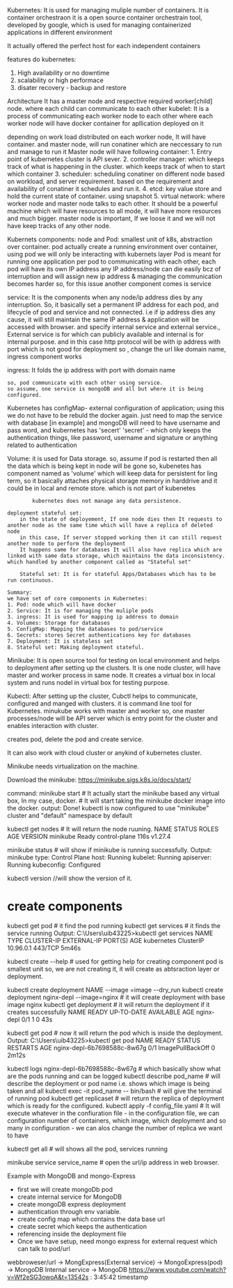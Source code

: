 Kubernetes: It is used for managing muliple number of containers.
It is container orchestraon
it is a open source container orchestrain tool, developed by google, which is used for managing containerized applications
in different environment

It actually offered the perfect host for each independent containers

features do kubernetes:
1. High availability or no downtime
2. scalability or high performace
3. disater recovery - backup and restore


Architecture
It has a master node and respective required worker[child] node. where each child can communicate to each other
kubelet: It is a process of communicating each worker node to each other where each worker node will have docker container for apllication deployed on it

depending on work load distributed on each worker node, It will have container.
and master node, will run conatiner which are neccessary to run and manage to run it
Master node will have following container:
    1. Entry point of kubernetes cluster is API sever.
    2. controller manager: which keeps track of what is happening in the cluster. which keeps track of when to start which container
    3. scheduler: scheduling conatiner on different node based on workload, and server requirement. based on the requirement and availability of conatiner it schedules and run it.
    4. etcd: key value store and hold the current state of container. using snapshot
    5. virtual network: where worker node and master node talks to each other. It should be a powerful machine  which will have resources to all mode, it will have more resources and much bigger.
    master node is important, If we loose it and we will not have keep tracks of any other node.

 Kubernets components:
  node and Pod: smallest unit of k8s, abstraction over container. pod actually create a running environment over container, using pod we will only be interacting with kubernets layer
                Pod is meant for running one application per pod
                to communicating with each other, each pod will have its own IP address
                any IP address/node can die easily bcz of interruption and will assign new ip address & managing the communication becomes harder so, for this issue another component comes is service

  service: It is the components when any node/ip address dies by any interruption.
            So, it basically set a permanent IP address for each pod, and lifecycle of pod and service and not connected. i.e if ip address dies any cause, it will still maintain the same IP address
             & application will be accessed with browser. and specify internal service and external service., External service is for which can publicly available and internal is for internal purpose.
             and in this case http protocol will be with ip address with port which is not good for deployment so , change the url like domain name, ingress component works

  ingress: It folds the ip address with port with domain name

    so, pod communicate with each other using service.
    so assume, one service is mongoDB and all but where it is being configured.

  Kubernetes has configMap- external configuration of application; using this we do not have to be rebuld the docker again. just need to map the service with database [in example]
                           and mongoDB will need to have username and pass word, and kubernetes has 'secert'
  'secret' - which only keeps the authentication things, like password, username and signature or anything related to authentication

   Volume: it is used for Data storage. so, assume if pod is restarted then all the data which is being kept in node will be gone so,
            kubenetes has component named as 'volume' which will keep data for persistent for ling term,
            so it basically attaches physical storage memory in harddrive and it could be in local and remote store. which is not part of kubenetes

            kubernetes does not manage any data persistence.

    deployment stateful set:
        in the state of deployement, If one node dies then It requests to another node as the same time which will have a replica of deleted node
        in this case, If server stopped working then it can still request another node to perform the deployment
        It happens same for databases It will also have replica which are linked with same data storage, which maintains the data inconsistency. which handled by another component called as "Stateful set"

        Stateful set: It is for stateful Apps/Databases which has to be run continuous.

    Summary:
    we have set of core components in Kubernetes:
    1. Pod: node which will have docker
    2. Service: It is for managing the muliple pods
    3. ingress: It is used for mapping ip address to domain
    4. Volumes: Storage for databases
    5. ConfigMap: Mapping the databases to pod/service
    6. Secrets: stores Secret authentications key for databases
    7. Deployment: It is stateless set
    8. Stateful set: Making deployment stateful.

Minikube:
It is open source tool for testing on local environment and helps to deployment after setting up the clusters.
It is one node cluster, will have master and worker process in same node.
It creates a virtual box in local system and runs nodel in virtual box for testing purpose.

Kubectl:
After setting up the cluster, Cubctl helps to communicate, configured and manged with clusters.
it is command line tool for Kubernetes.
minukube works with master and worker so, one master processes/node will be API server which is entry point for the cluster and enables interaction with cluster.

creates pod, delete the pod and create service.

It can also work with cloud cluster or anykind of kubernetes cluster.

Minikube needs virtualization on the machine.

Download the minikube:
https://minikube.sigs.k8s.io/docs/start/

command:
minikube start # It actually start the minikube based any virtual box, In my case, docker.
                # It will start taking the minikube docker image into the docker.
                output:  Done! kubectl is now configured to use "minikube" cluster and "default" namespace by default

kubectl get nodes # It will return the node ruuning.
    NAME       STATUS   ROLES           AGE    VERSION
    minikube   Ready    control-plane   116s   v1.27.4

minikube status # will show if minikube is running successfully.
    Output:
    minikube
    type: Control Plane
    host: Running
    kubelet: Running
    apiserver: Running
    kubeconfig: Configured

kubectl version //will show the version of it.

# create components
kubectl get pod # it find the pod running
kubectl get services # it finds the service running
    Output:
    C:\Users\uib43225>kubectl get services
    NAME         TYPE        CLUSTER-IP   EXTERNAL-IP   PORT(S)   AGE
    kubernetes   ClusterIP   10.96.0.1    <none>        443/TCP   5m46s

kubectl create --help # used for getting help for creating component
    pod is smallest unit so, we are not creating it, it will create as abtsraction layer or deployment.

kubectl create deployment NAME --image =image --dry_run
kubectl create deployment nginx-depl --image=nginx # it will create deployment with base image nginx
kubectl get deployment # it will return the deployment if it creates successfully
    NAME         READY   UP-TO-DATE   AVAILABLE   AGE
    nginx-depl   0/1     1            0           43s

kubectl get pod # now it will return the pod which is inside the deployment.
    Output:
    C:\Users\uib43225>kubectl get pod
    NAME                          READY   STATUS             RESTARTS   AGE
    nginx-depl-6b7698588c-8w67g   0/1     ImagePullBackOff   0          2m12s

kubectl logs nginx-depl-6b7698588c-8w67g # which basically show what are the pods running and can be logged
kubectl describe pod_name # will describe the deployment or pod name i.e. shows which image is being taken and all
kubectl exec -it pod_name -- bin/bash # will give the terminal of running pod
kubectl get replicaset # will return the replica of deployment which is ready for the configured.
kubectl apply -f config_file.yaml # It will execute whatever in the confiuration file
    - in the configuration file, we can configuration number of containers, which image, which deployment and so many in configuration
    - we can alos change the number of replica we want to have

kubectl get all # will shows all the pod, services running

minikube service service_name # open the url/ip address in web browser.

Example with MongoDB and mongo-Express
 - first we will create mongoDb pod
 - create internal service for MongoDB
 - create mongoDB express deployment
 - authentication through env variable.
 - create config map which contains the data base url
 - create secret which keeps the authentication
 - referencing inside the deployment file
 - Once we have setup, need mongo express for external request which can talk to pod/url

 webbroweser/url -> MongExpress(External service) -> MongoExpress(pod) -> MongoDB Internal service -> MongoDB
https://www.youtube.com/watch?v=Wf2eSG3owoA&t=13542s : 3:45:42 timestamp

